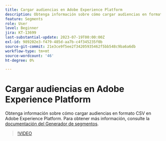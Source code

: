 ```yaml
---
title: Cargar audiencias en Adobe Experience Platform
description: Obtenga información sobre cómo cargar audiencias en formato CSV en Adobe Experience Platform.
feature: Segments
role: User
level: Beginner
jira: KT-13699
last-substantial-update: 2023-07-19T00:00:00Z
exl-id: 989202e3-f479-485d-aa7b-c4f345235f0b
source-git-commit: 21e3ce9f5ee2f34205935462f5bb548c9ba6a6db
workflow-type: tm+mt
source-wordcount: '46'
ht-degree: 0%

---
```


# Cargar audiencias en Adobe Experience Platform

Obtenga información sobre cómo cargar audiencias en formato CSV en Adobe Experience Platform. Para obtener más información, consulte la [documentación del Generador de segmentos](https://experienceleague.adobe.com/en/docs/experience-platform/segmentation/ui/audience-portal#import-audience).

>[!VIDEO](https://video.tv.adobe.com/v/3421714/?learn=on)

